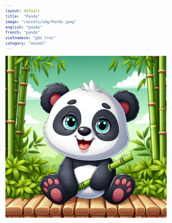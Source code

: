 ```yaml
---
layout: default
title:  "Panda"
image: "/assets/img/Panda.jpeg"
english: "panda"
french: "panda"
vietnamese: "gấu trúc"
category: "animal"
---
```


![Panda](/assets/img/Panda.jpeg)
